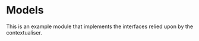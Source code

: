 # Models

This is an example module that implements the interfaces relied upon by the contextualiser.

